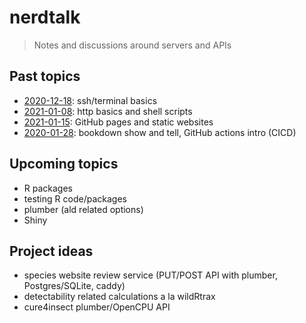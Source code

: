 # nerdtalk
> Notes and discussions around servers and APIs

## Past topics

- [2020-12-18](2020-12-18-cli-basics.md): ssh/terminal basics
- [2021-01-08](2021-01-08-http-basics-and-shell-scripts.md): http basics and shell scripts
- [2021-01-15](2021-01-15-github-pages.md): GitHub pages and static websites
- [2020-01-28](2021-01-28-gh-actions.md): bookdown show and tell, GitHub actions intro (CICD)

## Upcoming topics

- R packages
- testing R code/packages
- plumber (ald related options)
- Shiny

## Project ideas

- species website review service (PUT/POST API with plumber, Postgres/SQLite, caddy)
- detectability related calculations a la wildRtrax
- cure4insect plumber/OpenCPU API
